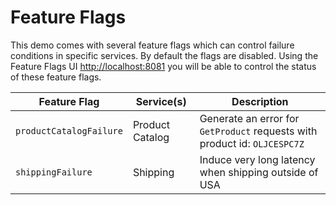 # Feature Flags

This demo comes with several feature flags which can control failure conditions
in specific services. By default the flags are disabled. Using the Feature Flags
UI <http://localhost:8081> you will be able to control the status of these
feature flags.

| Feature Flag            | Service(s)      | Description                                                               |
|-------------------------|-----------------|---------------------------------------------------------------------------|
| `productCatalogFailure` | Product Catalog | Generate an error for `GetProduct` requests with product id: `OLJCESPC7Z` |
| `shippingFailure`       | Shipping        | Induce very long latency when shipping outside of USA                     |
